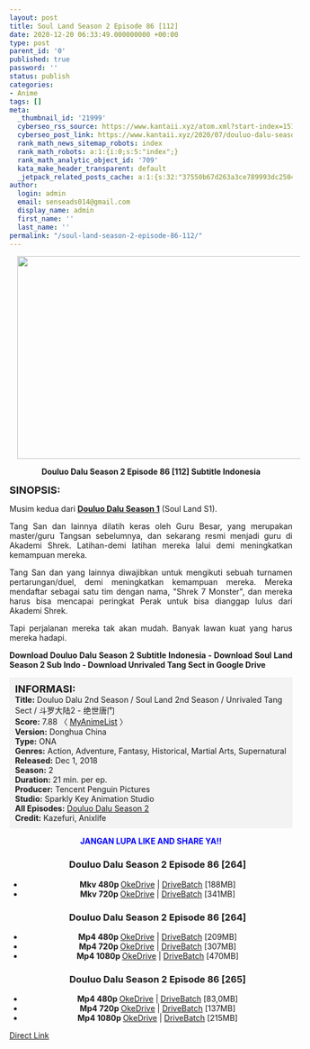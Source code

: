 ```yaml
---
layout: post
title: Soul Land Season 2 Episode 86 [112]
date: 2020-12-20 06:33:49.000000000 +00:00
type: post
parent_id: '0'
published: true
password: ''
status: publish
categories:
- Anime
tags: []
meta:
  _thumbnail_id: '21999'
  cyberseo_rss_source: https://www.kantaii.xyz/atom.xml?start-index=151&max-results=150
  cyberseo_post_link: https://www.kantaii.xyz/2020/07/douluo-dalu-season-2-episode-86-112.html
  rank_math_news_sitemap_robots: index
  rank_math_robots: a:1:{i:0;s:5:"index";}
  rank_math_analytic_object_id: '709'
  kata_make_header_transparent: default
  _jetpack_related_posts_cache: a:1:{s:32:"37550b67d263a3ce789993dc25046c5f";a:2:{s:7:"expires";i:1650454567;s:7:"payload";a:0:{}}}
author:
  login: admin
  email: senseads014@gmail.com
  display_name: admin
  first_name: ''
  last_name: ''
permalink: "/soul-land-season-2-episode-86-112/"
---
```

<div class="separator" style="clear: both; text-align: center;"><a href="https://1.bp.blogspot.com/-FsutjAPrQbY/Xwm7fqZryXI/AAAAAAAAC3o/xGQx5B0xpUIJwXRyejNgmYEa9lYzdyy5QCLcBGAsYHQ/s1600/Soul%2BLand%2BS2%2B-%2B86%2Ba.jpg" imageanchor="1" style="margin-left: 1em; margin-right: 1em;"><img border="0" data-original-height="720" data-original-width="1280" height="360" src="{{ site.baseurl }}/assets/2020/12/Soul%2BLand%2BS2%2B-%2B86%2Ba.jpg" width="640" /></a></div>
<p>
<div style="text-align: center;"><b>Douluo Dalu Season 2 Episode 86 [112] Subtitle Indonesia</b></p>
</div>
<p><b><span style="font-size: large;">SINOPSIS:</span></b>
<div style="text-align: justify;">Musim kedua dari <b><a href="http://www.kantaii.web.id/2018/12/douluo-dalu-season-i-batch.html" target="_blank" rel="noopener">Douluo Dalu Season 1</a></b> (Soul Land S1).</p>
<p>Tang San dan lainnya dilatih keras oleh Guru Besar, yang merupakan master/guru Tangsan sebelumnya, dan sekarang resmi menjadi guru di Akademi Shrek. Latihan-demi latihan mereka lalui demi meningkatkan kemampuan mereka.</p>
<p>Tang San dan yang lainnya diwajibkan untuk mengikuti sebuah turnamen pertarungan/duel, demi meningkatkan kemampuan mereka. Mereka mendaftar sebagai satu tim dengan nama, "Shrek 7 Monster", dan mereka harus bisa mencapai peringkat Perak untuk bisa dianggap lulus dari Akademi Shrek.</p>
<p>Tapi perjalanan mereka tak akan mudah. Banyak lawan kuat yang harus mereka hadapi.</p>
<p><b>Download Douluo Dalu Season 2 Subtitle Indonesia - Download Soul Land Season 2 Sub Indo - Download Unrivaled Tang Sect in Google Drive</b></div>
<p><a name="more"></a>
<div style="background-color: #f3f3f3; padding: 10px; text-align: left;"><b><span style="font-size: large;">INFORMASI:</span></b><br /><b>Title:</b> Douluo Dalu 2nd Season / Soul Land 2nd Season / Unrivaled Tang Sect / 斗罗大陆2 - 绝世唐门<br /><b>Score:</b> 7.88 〈 <a href="https://myanimelist.net/anime/37822/Douluo_Dalu_2nd_Season?q=Douluo%20Dalu" target="_blank" rel="noopener">MyAnimeList</a>&nbsp;〉<br /><b>Version:</b> Donghua China<br /><b>Type:</b> ONA<br /><b>Genres:</b> Action, Adventure, Fantasy, Historical, Martial Arts, Supernatural<br /><b>Released:</b> Dec 1, 2018<br /><b>Season:</b> 2<br /><b>Duration:</b> 21 min. per ep.<br /><b>Producer:</b> Tencent Penguin Pictures<br /><b>Studio:</b> Sparkly Key Animation Studio<br /><b>All Episodes:</b> <a href="http://www.kantaii.web.id/2020/02/douluo-dalu-season-2.html" target="_blank" rel="noopener">Douluo Dalu Season 2</a><br /><b>Credit:</b> Kazefuri, Anixlife</div>
<p>
<div style="text-align: center;"><b><span style="color: blue;">JANGAN LUPA LIKE AND SHARE YA!!</span></b>
<div class="dl">
<ul />
<h3 style="text-align: center;">Douluo Dalu Season 2 Episode 86 [264]</h3>
<li style="text-align: center;"><b>Mkv 480p </b><a href="https://semawur.com/6APcLlYDts" target="_blank" rel="noopener">OkeDrive</a> | <a href="https://apk.miuiku.com/fWdH8a" target="_blank" rel="noopener">DriveBatch</a> [188MB]</li>
<li style="text-align: center;"><b>Mkv 720p </b><a href="https://semawur.com/nTxt1wUMm" target="_blank" rel="noopener">OkeDrive</a> | <a href="https://apk.miuiku.com/4ZV62" target="_blank" rel="noopener">DriveBatch</a> [341MB]</li>
</div>
<div class="dl">
<ul />
<h3 style="text-align: center;">Douluo Dalu Season 2 Episode 86 [264]</h3>
<li style="text-align: center;"><b>Mp4 480p </b><a href="https://semawur.com/o3wDwr72m5" target="_blank" rel="noopener">OkeDrive</a> | <a href="https://apk.miuiku.com/xVgP5Tw" target="_blank" rel="noopener">DriveBatch</a> [209MB]</li>
<li style="text-align: center;"><b>Mp4 720p </b><a href="https://semawur.com/Pxf2sAHrof" target="_blank" rel="noopener">OkeDrive</a> | <a href="https://apk.miuiku.com/Sy5Mp0S" target="_blank" rel="noopener">DriveBatch</a> [307MB]</li>
<li style="text-align: center;"><b>Mp4 1080p </b><a href="https://semawur.com/bH0woAg" target="_blank" rel="noopener">OkeDrive</a> | <a href="https://apk.miuiku.com/tlp8" target="_blank" rel="noopener">DriveBatch</a> [470MB]</li>
</div>
<div class="dl">
<ul />
<h3 style="text-align: center;">Douluo Dalu Season 2 Episode 86 [265]</h3>
<li style="text-align: center;"><b>Mp4 480p </b><a href="https://semawur.com/kP1cLg" target="_blank" rel="noopener">OkeDrive</a> | <a href="https://apk.miuiku.com/tgopk8" target="_blank" rel="noopener">DriveBatch</a> [83,0MB]</li>
<li style="text-align: center;"><b>Mp4 720p </b><a href="https://semawur.com/yMnSbw1d" target="_blank" rel="noopener">OkeDrive</a> | <a href="https://apk.miuiku.com/bUdO8k" target="_blank" rel="noopener">DriveBatch</a> [137MB]</li>
<li style="text-align: center;"><b>Mp4 1080p </b><a href="https://semawur.com/jzd7qxJNX" target="_blank" rel="noopener">OkeDrive</a> | <a href="https://apk.miuiku.com/IYcV" target="_blank" rel="noopener">DriveBatch</a> [215MB]</li>
</div>
</div>
<link rel="stylesheet" href="https://cdnjs.cloudflare.com/ajax/libs/font-awesome/4.7.0/css/font-awesome.min.css" />
<div class="divbtn"> <a href="https://handymansurrender.com/fihup8buzv?key=94550f7ce39444073321dde3b8782f97" class="btn"><i class="fa fa-download"></i> Direct Link</a> </div>
